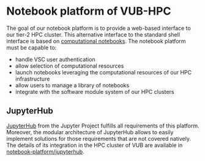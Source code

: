 # Notebook platform of VUB-HPC

The goal of our notebook platform is to provide a web-based interface to our
tier-2 HPC cluster. This alternative interface to the standard shell interface
is based on [computational notebooks](https://en.wikipedia.org/wiki/Notebook_interface).
The notebook platform must be capable to:
* handle VSC user authentication
* allow selection of computational resources
* launch notebooks leveraging the computational resources of our HPC infrastructure
* allow users to manage a library of notebooks
* integrate with the software module system of our HPC clusters

## JupyterHub

[JupyterHub](https://jupyter.org/hub) from the Jupyter Project fulfills all
requirements of this platform. Moreover, the modular architecture of JupyterHub
allows to easily implement solutions for those requirements that are not
covered natively. The details of its integration in the HPC cluster of VUB are
available in [notebook-platform/jupyterhub](jupyterhub).

